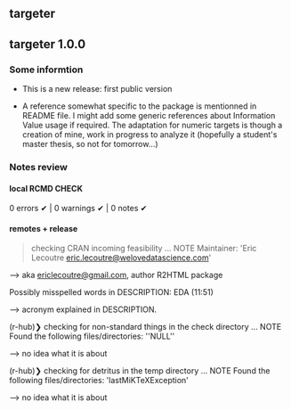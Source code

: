 ## targeter

## targeter 1.0.0 

### Some informtion 

* This is a new release: first public version

* A reference somewhat specific to the package is mentionned in README file. 
  I might add some generic references about Information Value usage if required.
  The adaptation for numeric targets is though a creation of mine,
  work in progress to analyze it (hopefully a student's master thesis, so not
  for tomorrow...) 


### Notes review 


#### local RCMD CHECK

0 errors ✔ | 0 warnings ✔ | 0 notes ✔

#### remotes + release

> checking CRAN incoming feasibility ... NOTE
Maintainer: 'Eric Lecoutre <eric.lecoutre@welovedatascience.com>'

--> aka ericlecoutre@gmail.com, author R2HTML package

Possibly misspelled words in DESCRIPTION:
    EDA (11:51)

--> acronym explained in DESCRIPTION.

(r-hub)❯ checking for non-standard things in the check directory ... NOTE
  Found the following files/directories:
    ''NULL''

--> no idea what it is about

(r-hub)❯ checking for detritus in the temp directory ... NOTE
  Found the following files/directories:
    'lastMiKTeXException'

--> no idea what it is about

